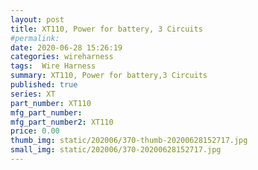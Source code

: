 ```yaml
---
layout: post
title: XT110, Power for battery, 3 Circuits
#permalink: 
date: 2020-06-28 15:26:19
categories: wireharness
tags:  Wire Harness
summary: XT110, Power for battery,3 Circuits
published: true 
series: XT
part_number: XT110
mfg_part_number: 
mfg_part_number2: XT110
price: 0.00
thumb_img: static/202006/370-thumb-20200628152717.jpg
small_img: static/202006/370-20200628152717.jpg
---
```



